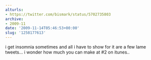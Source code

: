 ```yaml
---
alturls:
- https://twitter.com/bismark/status/5702735803
archive:
- 2009-11
date: '2009-11-14T05:46:53+00:00'
slug: '1258177613'
---
```


i get insomnia sometimes and all i have to show for it are a few lame tweets... i wonder how much you can make at #2 on itunes..


